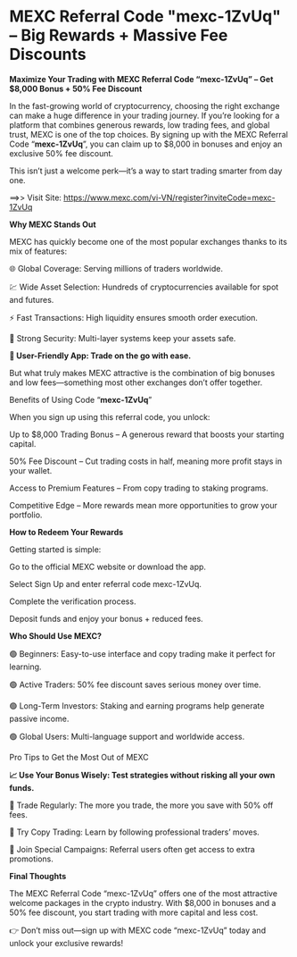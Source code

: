 # MEXC Referral Code "mexc-1ZvUq" – Big Rewards + Massive Fee Discounts

**Maximize Your Trading with MEXC Referral Code “mexc-1ZvUq” – Get $8,000 Bonus + 50% Fee Discount**

In the fast-growing world of cryptocurrency, choosing the right exchange can make a huge difference in your trading journey. If you’re looking for a platform that combines generous rewards, low trading fees, and global trust, MEXC is one of the top choices. By signing up with the MEXC Referral Code “**mexc-1ZvUq**”, you can claim up to $8,000 in bonuses and enjoy an exclusive 50% fee discount.

This isn’t just a welcome perk—it’s a way to start trading smarter from day one.

==>> Visit Site: https://www.mexc.com/vi-VN/register?inviteCode=mexc-1ZvUq

**Why MEXC Stands Out**

MEXC has quickly become one of the most popular exchanges thanks to its mix of features:

🌐 Global Coverage: Serving millions of traders worldwide.

💹 Wide Asset Selection: Hundreds of cryptocurrencies available for spot and futures.

⚡ Fast Transactions: High liquidity ensures smooth order execution.

🔐 Strong Security: Multi-layer systems keep your assets safe.

**📱 User-Friendly App: Trade on the go with ease.**

But what truly makes MEXC attractive is the combination of big bonuses and low fees—something most other exchanges don’t offer together.

Benefits of Using Code “**mexc-1ZvUq**”

When you sign up using this referral code, you unlock:

Up to $8,000 Trading Bonus – A generous reward that boosts your starting capital.

50% Fee Discount – Cut trading costs in half, meaning more profit stays in your wallet.

Access to Premium Features – From copy trading to staking programs.

Competitive Edge – More rewards mean more opportunities to grow your portfolio.

**How to Redeem Your Rewards**

Getting started is simple:

Go to the official MEXC website or download the app.

Select Sign Up and enter referral code mexc-1ZvUq.

Complete the verification process.

Deposit funds and enjoy your bonus + reduced fees.

**Who Should Use MEXC?**

🟢 Beginners: Easy-to-use interface and copy trading make it perfect for learning.

🟢 Active Traders: 50% fee discount saves serious money over time.

🟢 Long-Term Investors: Staking and earning programs help generate passive income.

🟢 Global Users: Multi-language support and worldwide access.

Pro Tips to Get the Most Out of MEXC

**📈 Use Your Bonus Wisely: Test strategies without risking all your own funds.**

🔄 Trade Regularly: The more you trade, the more you save with 50% off fees.

👥 Try Copy Trading: Learn by following professional traders’ moves.

🎯 Join Special Campaigns: Referral users often get access to extra promotions.

**Final Thoughts**

The MEXC Referral Code “mexc-1ZvUq” offers one of the most attractive welcome packages in the crypto industry. With $8,000 in bonuses and a 50% fee discount, you start trading with more capital and less cost.

👉 Don’t miss out—sign up with MEXC code “mexc-1ZvUq” today and unlock your exclusive rewards!
